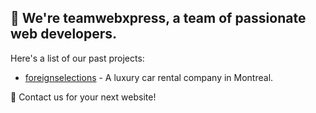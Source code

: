 ## 👋 We're teamwebxpress, a team of passionate web developers.

Here's a list of our past projects:

- [foreignselections](https://foreignselectionsmtl.com) - A luxury car rental company
  in Montreal.

💼 Contact us for your next website!
